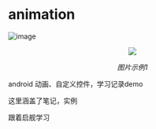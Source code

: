 # animation

![image]()

<p align="center">
    <img src="https://github.com/jiezongnewstar/AnimationViewandWedgit/blob/master/app/src/main/res/screen.gif">
    <p align="center">
        <em>图片示例1</em>
    </p>
</p>

android 动画、自定义控件，学习记录demo</br>

这里涵盖了笔记，实例</br>

跟着启舰学习
